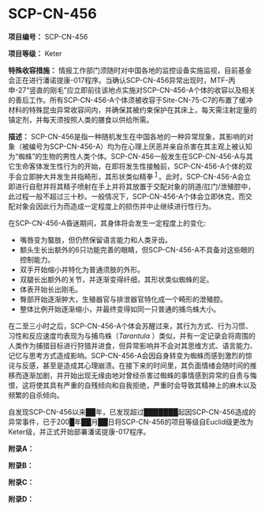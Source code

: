 # SCP-CN-456

**项目编号：** SCP-CN-456

**项目等级：** Keter

**特殊收容措施：** 情报工作部门须随时对中国各地的监控设备实施监视，目前基金会正在进行潘诺提康-017程序。当确认SCP-CN-456异常出现时，MTF-丙申-27“竖直的刚毛”应立即前往该地点实施对SCP-CN-456-A个体的收容以及相关的善后工作。所有SCP-CN-456-A个体须被收容于Site-CN-75-C7的布置了缓冲材料的特殊昆虫异常收容间内，并确保其被约束保护在其床上，每天需注射定量的镇定剂，并每天须按照人类的膳食以供给所需。

**描述：** SCP-CN-456是指一种随机发生在中国各地的一种异常现象，其影响的对象（被编号为SCP-CN-456-A）均为在心理上厌恶并亲自杀害在其主观上被认知为“蜘蛛”的生物的男性人类个体。SCP-CN-456一般发生在SCP-CN-456-A与其它生命客体发生性行为的开始，在即将发生性接触前，SCP-CN-456-A个体的双手会立即肿大并发生并指畸形，其形状类似精拳<sup class='footnoteref'>
 <a shape='rect' class='footnoteref' id='footnoteref-1' href='javascript:;' onclick='WIKIDOT.page.utils.scrollToReference(&apos;footnote-1&apos;)'>1</a>
</sup>。此时，SCP-CN-456-A会立即进行自慰并将其精子喷射在手上并将其放置于交配对象的阴道/肛门/泄殖腔中，此过程一般不超过三十秒。一般情况下，SCP-CN-456-A个体会立即休克，而交配对象会因此行为而造成一定程度上的损伤并中止继续进行性行为。

在SCP-CN-456-A昏迷期间，其身体将会发生一定程度上的变化:

- 嘴唇变为螯肢，但仍然保留语言能力和人类牙齿。
- 额头生长出额外的6只功能完善的眼睛，但SCP-CN-456-A不具备对这些眼的控制能力。
- 双手开始缩小并特化为普通须肢的外形。
- 双腿长出额外的关节，并逐渐变得纤细，其形状类似蜘蛛的足。
- 体表开始长出刚毛。
- 臀部开始逐渐肿大，生殖器官与排泄器官特化成一个畸形的泄殖腔。
- 整体比例开始逐渐缩小，并最终变得如同一只普通的捕鸟蛛大小。

在二至三小时之后，SCP-CN-456-A个体会苏醒过来，其行为方式、行为习惯、习性和反应速度均表现为与捕鸟蛛（*Tarantula* ）类似，并有一定记录会将周围的人类作为捕猎目标进行狩猎并进食，但异常影响并不会对其思维方式、语言能力、记忆与思考方式造成影响。SCP-CN-456-A会因自身转变为蜘蛛而感到激烈的惊诧与反感，甚至是造成其心理崩溃。在接下来的时间里，其负面情绪会随时间的推移而逐渐加剧，并开始出现无缘由地对曾经杀害过蜘蛛的事情感到异常的自责与悔恨，这将使其具有严重的自残倾向和自我拒绝，严重时会导致其精神上的麻木以及频繁的自杀倾向。

自发现SCP-CN-456以来██年，已发现超过███████起因SCP-CN-456造成的异常事件，已于200█年██月██日将SCP-CN-456的项目等级自Euclid级更改为Keter级，并正式开始部署潘诺提康-017程序。

**附录A：** 


**附录B：** 


**附录C：** 


**附录D：** 



